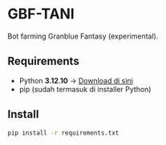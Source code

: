 # GBF-TANI

Bot farming Granblue Fantasy (experimental).

## Requirements
- Python **3.12.10** → [Download di sini](https://www.python.org/downloads/release/python-31210/)
- pip (sudah termasuk di installer Python)

## Install
```bash
pip install -r requirements.txt
